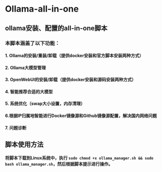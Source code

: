 
# Ollama-all-in-one

## ollama安装、配置的all-in-one脚本

### 本脚本涵盖了以下功能：

#### 1. Ollama的安装/重装/卸载（提供docker安装和官方脚本安装两种方式）

#### 2. Ollama大模型管理

#### 3. OpenWebUI的安装/卸载（提供docker安装和源码安装两种方式）

#### 4. 智能推荐合适的大模型

#### 5. 系统优化（swap大小设置，内存清理）

#### 6.根据IP归属地智能进行Docker镜像源和Github镜像源配置，解决国内网络问题

#### 7. 问题诊断

## 脚本使用方法

#### 将脚本下载到Linux系统中，执行  `sudo chmod +x ollama_manager.sh && sudo bash ollama_manager.sh`，然后根据脚本提示进行操作。

‍
